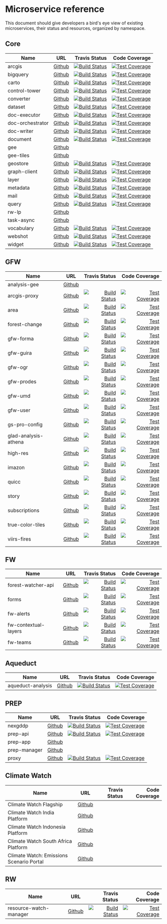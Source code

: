 # Microservice reference

This document should give developers a bird's eye view of existing microservices, their status and resources, organized by namespace.


## Core

Name             |                  URL                                             | Travis Status  | Code Coverage
---------------- | :--------------------------------------------------------------: |--------------: |--------------: |
arcgis           | [Github](https://github.com/resource-watch/adapter-arcgis)       | [![Build Status](https://travis-ci.org/resource-watch/adapter-arcgis.svg?branch=develop)](https://travis-ci.org/resource-watch/adapter-arcgis) | [![Test Coverage](https://api.codeclimate.com/v1/badges/682efc4cf55c6a795782/test_coverage)](https://codeclimate.com/github/resource-watch/adapter-arcgis/test_coverage) |
bigquery         | [Github](https://github.com/resource-watch/adapter-bigquery)     | [![Build Status](https://travis-ci.org/resource-watch/adapter-bigquery.svg?branch=develop)](https://travis-ci.org/resource-watch/adapter-bigquery) | [![Test Coverage](https://api.codeclimate.com/v1/badges/383b48f860c6578ce531/test_coverage)](https://codeclimate.com/github/resource-watch/adapter-bigquery/test_coverage) |
carto            | [Github](https://github.com/resource-watch/rw-adapter-carto)     | [![Build Status](https://travis-ci.org/resource-watch/rw-adapter-carto.svg?branch=develop)](https://travis-ci.org/resource-watch/rw-adapter-carto) | [![Test Coverage](https://api.codeclimate.com/v1/badges/0afec809bb5b7e1d37e7/test_coverage)](https://codeclimate.com/github/resource-watch/rw-adapter-carto/test_coverage) |
control-tower    | [Github](https://github.com/resource-watch/control-tower)        | [![Build Status](https://travis-ci.org/resource-watch/control-tower.svg?branch=develop)](https://travis-ci.org/resource-watch/control-tower) | [![Test Coverage](https://api.codeclimate.com/v1/badges/6998e7a532fb2d138ca3/test_coverage)](https://codeclimate.com/github/resource-watch/control-tower/test_coverage) |
converter        | [Github](https://github.com/resource-watch/converter)            | [![Build Status](https://travis-ci.org/resource-watch/converter.svg?branch=develop)](https://travis-ci.org/resource-watch/converter) | [![Test Coverage](https://api.codeclimate.com/v1/badges/b67e263c0e624c8bb50f/test_coverage)](https://codeclimate.com/github/resource-watch/converter/test_coverage) |
dataset          | [Github](https://github.com/resource-watch/dataset/)             | [![Build Status](https://travis-ci.org/resource-watch/dataset.svg?branch=develop)](https://travis-ci.org/resource-watch/dataset) | [![Test Coverage](https://api.codeclimate.com/v1/badges/6e90d8ae68d28c916a5c/test_coverage)](https://codeclimate.com/github/resource-watch/dataset/test_coverage) |
doc-executor     | [Github](https://github.com/resource-watch/doc-executor)         | [![Build Status](https://travis-ci.org/resource-watch/doc-executor.svg?branch=develop)](https://travis-ci.org/resource-watch/doc-executor) | [![Test Coverage](https://api.codeclimate.com/v1/badges/e738a794d9771d51f292/test_coverage)](https://codeclimate.com/github/resource-watch/doc-executor/test_coverage) |
doc-orchestrator | [Github](https://github.com/resource-watch/doc-orchestrator/)    | [![Build Status](https://travis-ci.org/resource-watch/doc-orchestrator.svg?branch=develop)](https://travis-ci.org/resource-watch/doc-orchestrator) | [![Test Coverage](https://api.codeclimate.com/v1/badges/9d531e64d694f0e77d86/test_coverage)](https://codeclimate.com/github/resource-watch/doc-orchestrator/test_coverage) |
doc-writer       | [Github](https://github.com/resource-watch/doc-writer/)          | [![Build Status](https://travis-ci.org/resource-watch/doc-writer.svg?branch=develop)](https://travis-ci.org/resource-watch/doc-writer) | [![Test Coverage](https://api.codeclimate.com/v1/badges/51973ae3d8b03163522d/test_coverage)](https://codeclimate.com/github/resource-watch/doc-writer/test_coverage) |
document         | [Github](https://github.com/resource-watch/document-adapter/)    | [![Build Status](https://travis-ci.org/resource-watch/document-adapter.svg?branch=develop)](https://travis-ci.org/resource-watch/document-adapter) | [![Test Coverage](https://api.codeclimate.com/v1/badges/381fe72ebbdaaeb9aff4/test_coverage)](https://codeclimate.com/github/resource-watch/document-adapter/test_coverage) |
gee              | [Github](https://github.com/resource-watch/adapter-earth-engine) |  |  |
gee-tiles        | [Github](https://github.com/resource-watch/gee-tiles)            |  |  |
geostore         | [Github](https://github.com/gfw-api/gfw-geostore-api)            | [![Build Status](https://travis-ci.org/gfw-api/gfw-geostore-api.svg?branch=develop)](https://travis-ci.org/gfw-api/gfw-geostore-api) | [![Test Coverage](https://api.codeclimate.com/v1/badges/896da4f09a0ebb049753/test_coverage)](https://codeclimate.com/github/gfw-api/gfw-geostore-api/test_coverage) |
graph-client     | [Github](https://github.com/resource-watch/graph-client/)        | [![Build Status](https://travis-ci.org/resource-watch/graph-client.svg?branch=develop)](https://travis-ci.org/resource-watch/graph-client) | [![Test Coverage](https://api.codeclimate.com/v1/badges/5fbe8f9c23d81587d091/test_coverage)](https://codeclimate.com/github/resource-watch/graph-client/test_coverage) |
layer            | [Github](https://github.com/resource-watch/layer)                | [![Build Status](https://travis-ci.org/resource-watch/layer.svg?branch=develop)](https://travis-ci.org/resource-watch/layer) | [![Test Coverage](https://api.codeclimate.com/v1/badges/31c04ea387e28ef9ada7/test_coverage)](https://codeclimate.com/github/resource-watch/layer/test_coverage) |
metadata         | [Github](https://github.com/resource-watch/rw_metadata)          | [![Build Status](https://travis-ci.org/resource-watch/rw_metadata.svg?branch=develop)](https://travis-ci.org/resource-watch/rw_metadata) | [![Test Coverage](https://api.codeclimate.com/v1/badges/93b1d3c022b33c438ce1/test_coverage)](https://codeclimate.com/github/resource-watch/rw_metadata/test_coverage) |
mail             | [Github](https://github.com/gfw-api/gfw-mail-api)                | [![Build Status](https://travis-ci.org/gfw-api/gfw-mail-api.svg?branch=develop)](https://travis-ci.org/gfw-api/gfw-mail-api) | [![Test Coverage](https://api.codeclimate.com/v1/badges/a4f13ba330b5d5573d7a/test_coverage)](https://codeclimate.com/github/gfw-api/gfw-mail-api/test_coverage) |
query            | [Github](https://github.com/resource-watch/query/)               | [![Build Status](https://travis-ci.org/resource-watch/query.svg?branch=develop)](https://travis-ci.org/resource-watch/query) | [![Test Coverage](https://api.codeclimate.com/v1/badges/3e6b21174a2e8fe2192c/test_coverage)](https://codeclimate.com/github/resource-watch/query/test_coverage) |
rw-lp            | [Github](https://github.com/resource-watch/rw-lp)                |  |  |
task-async       | [Github](https://github.com/resource-watch/task-executor)        |  |  |
vocabulary       | [Github](https://github.com/resource-watch/vocabulary-tag/)      | [![Build Status](https://travis-ci.org/resource-watch/vocabulary-tag.svg?branch=develop)](https://travis-ci.org/resource-watch/vocabulary-tag) | [![Test Coverage](https://api.codeclimate.com/v1/badges/89f70e66993b8524fd09/test_coverage)](https://codeclimate.com/github/resource-watch/vocabulary-tag/test_coverage) |
webshot          | [Github](https://github.com/resource-watch/webshot)              | [![Build Status](https://travis-ci.org/resource-watch/webshot.svg?branch=develop)](https://travis-ci.org/resource-watch/webshot) | [![Test Coverage](https://api.codeclimate.com/v1/badges/e361eed538fcc656c7cd/test_coverage)](https://codeclimate.com/github/resource-watch/webshot/test_coverage) |
widget           | [Github](https://github.com/resource-watch/widget)               | [![Build Status](https://travis-ci.org/resource-watch/widget.svg?branch=develop)](https://travis-ci.org/resource-watch/widget) | [![Test Coverage](https://api.codeclimate.com/v1/badges/a5b0be0d7e79db309b30/test_coverage)](https://codeclimate.com/github/resource-watch/widget/test_coverage) |


## GFW

Name             |                  URL                                             | Travis Status  | Code Coverage
---------------- | :--------------------------------------------------------------: |--------------: |--------------: |
analysis-gee     | [Github](https://github.com/gfw-api/gfw-analysis-gee)            |  |  |
arcgis-proxy     | [Github](https://github.com/gfw-api/arcgis-proxy)                | [![Build Status](https://travis-ci.org/gfw-api/arcgis-proxy.svg?branch=develop)](https://travis-ci.org/gfw-api/arcgis-proxy) | [![Test Coverage](https://api.codeclimate.com/v1/badges/cccb3b1b648ce4686ca5/test_coverage)](https://codeclimate.com/github/gfw-api/arcgis-proxy/test_coverage) |
area             | [Github](https://github.com/gfw-api/gfw-area)                    | [![Build Status](https://travis-ci.org/gfw-api/gfw-area.svg?branch=develop)](https://travis-ci.org/gfw-api/gfw-area) | [![Test Coverage](https://api.codeclimate.com/v1/badges/d4eaa98d51c79d83159b/test_coverage)](https://codeclimate.com/github/gfw-api/gfw-area/test_coverage) |
forest-change    | [Github](https://github.com/gfw-api/forest-change-analysis-elastic)        | [![Build Status](https://travis-ci.org/gfw-api/forest-change-analysis-elastic.svg?branch=develop)](https://travis-ci.org/gfw-api/forest-change-analysis-elastic) | [![Test Coverage](https://api.codeclimate.com/v1/badges/d86e27f2918b5cb53fdb/test_coverage)](https://codeclimate.com/github/gfw-api/forest-change-analysis-elastic/test_coverage) |
gfw-forma        | [Github](https://github.com/gfw-api/gfw-forma-alerts-api)        | [![Build Status](https://travis-ci.org/gfw-api/gfw-forma-alerts-api.svg?branch=develop)](https://travis-ci.org/gfw-api/gfw-forma-alerts-api) | [![Test Coverage](https://api.codeclimate.com/v1/badges/38c6573628d854533ee9/test_coverage)](https://codeclimate.com/github/gfw-api/gfw-forma-alerts-api/test_coverage) |
gfw-guira        | [Github](https://github.com/gfw-api/gfw-guira-loss-api)       | [![Build Status](https://travis-ci.org/gfw-api/gfw-guira-loss-api.svg?branch=develop)](https://travis-ci.org/gfw-api/gfw-guira-loss-api) | [![Test Coverage](https://api.codeclimate.com/v1/badges/bd10718ad3aa55db6e7a/test_coverage)](https://codeclimate.com/github/gfw-api/gfw-guira-loss-api/test_coverage) |
gfw-ogr          | [Github](https://github.com/gfw-api/gfw-ogr-api)        | [![Build Status](https://travis-ci.org/gfw-api/gfw-ogr-api.svg?branch=develop)](https://travis-ci.org/gfw-api/gfw-ogr-api) | [![Test Coverage](https://api.codeclimate.com/v1/badges/a818cbdf6e1cb49d6256/test_coverage)](https://codeclimate.com/github/gfw-api/gfw-ogr-api/test_coverage) |
gfw-prodes       | [Github](https://github.com/gfw-api/gfw-prodes-loss-api)        | [![Build Status](https://travis-ci.org/gfw-api/gfw-prodes-loss-api.svg?branch=develop)](https://travis-ci.org/gfw-api/gfw-prodes-loss-api) | [![Test Coverage](https://api.codeclimate.com/v1/badges/e683fe0cb0dc0b7cab57/test_coverage)](https://codeclimate.com/github/gfw-api/gfw-prodes-loss-api/test_coverage) |
gfw-umd          | [Github](https://github.com/gfw-api/gfw-umd-forest-api)        | [![Build Status](https://travis-ci.org/gfw-api/gfw-umd-forest-api.svg?branch=develop)](https://travis-ci.org/gfw-api/gfw-umd-forest-api) | [![Test Coverage](https://api.codeclimate.com/v1/badges/3b10b3f9b97cb5e275ac/test_coverage)](https://codeclimate.com/github/gfw-api/gfw-umd-forest-api/test_coverage) |
gfw-user         | [Github](https://github.com/gfw-api/gfw-user-api)        | [![Build Status](https://travis-ci.org/gfw-api/gfw-user-api.svg?branch=develop)](https://travis-ci.org/gfw-api/gfw-user-api) | [![Test Coverage](https://api.codeclimate.com/v1/badges/9f3238f6631f9c5e4ad7/test_coverage)](https://codeclimate.com/github/gfw-api/gfw-user-api/test_coverage) |
gs-pro-config       | [Github](https://github.com/gfw-api/gs-pro-config/)        | [![Build Status](https://travis-ci.org/gfw-api/gs-pro-config.svg?branch=develop)](https://travis-ci.org/gfw-api/gs-pro-config) | [![Test Coverage](https://api.codeclimate.com/v1/badges/4a6bd3e90a49a0a6000c/test_coverage)](https://codeclimate.com/github/gfw-api/gs-pro-config/test_coverage) |
glad-analysis-athena | [Github](https://github.com/gfw-api/glad-analysis-tiled)        | [![Build Status](https://travis-ci.org/gfw-api/glad-analysis-tiled.svg?branch=develop)](https://travis-ci.org/gfw-api/glad-analysis-tiled) | [![Test Coverage](https://api.codeclimate.com/v1/badges/55617d7d21d384ce68e6/test_coverage)](https://codeclimate.com/github/gfw-api/glad-analysis-tiled/test_coverage) |
high-res         | [Github](https://github.com/gfw-api/high-res)        | [![Build Status](https://travis-ci.org/gfw-api/high-res.svg?branch=develop)](https://travis-ci.org/gfw-api/high-res) | [![Test Coverage](https://api.codeclimate.com/v1/badges/8a00bada07dadb6aa23a/test_coverage)](https://codeclimate.com/github/gfw-api/high-res/test_coverage) |
imazon           | [Github](https://github.com/gfw-api/gfw-imazon-alerts-api)        | [![Build Status](https://travis-ci.org/gfw-api/gfw-imazon-alerts-api.svg?branch=develop)](https://travis-ci.org/gfw-api/gfw-imazon-alerts-api) | [![Test Coverage](https://api.codeclimate.com/v1/badges/7c1d35d3f2ddb21fa6a4/test_coverage)](https://codeclimate.com/github/gfw-api/gfw-imazon-alerts-api/test_coverage) |
quicc            | [Github](https://github.com/gfw-api/gfw-quicc-alerts-api)        | [![Build Status](https://travis-ci.org/gfw-api/gfw-quicc-alerts-api.svg?branch=develop)](https://travis-ci.org/gfw-api/gfw-quicc-alerts-api) | [![Test Coverage](https://api.codeclimate.com/v1/badges/ec043e87f221b1d8a547/test_coverage)](https://codeclimate.com/github/gfw-api/gfw-quicc-alerts-api/test_coverage) |
story            | [Github](https://github.com/gfw-api/gfw-story-api)        | [![Build Status](https://travis-ci.org/gfw-api/gfw-story-api.svg?branch=develop)](https://travis-ci.org/gfw-api/gfw-story-api) | [![Test Coverage](https://api.codeclimate.com/v1/badges/719013c600d29a695000/test_coverage)](https://codeclimate.com/github/gfw-api/gfw-story-api/test_coverage) |
subscriptions    | [Github](https://github.com/gfw-api/gfw-subscription-api)        | [![Build Status](https://travis-ci.org/gfw-api/gfw-subscription-api.svg?branch=develop)](https://travis-ci.org/gfw-api/gfw-subscription-api) | [![Test Coverage](https://api.codeclimate.com/v1/badges/fd35453ead111fbb221c/test_coverage)](https://codeclimate.com/github/gfw-api/gfw-subscription-api/test_coverage) |
true-color-tiles | [Github](https://github.com/gfw-api/true-color-tiles)        | [![Build Status](https://travis-ci.org/gfw-api/true-color-tiles.svg?branch=develop)](https://travis-ci.org/gfw-api/true-color-tiles) | [![Test Coverage](https://api.codeclimate.com/v1/badges/90a8a96a1b064267f42d/test_coverage)](https://codeclimate.com/github/gfw-api/true-color-tiles/test_coverage) |
viirs-fires      | [Github](https://github.com/gfw-api/gfw-viirs-fires-api)        | [![Build Status](https://travis-ci.org/gfw-api/gfw-viirs-fires-api.svg?branch=develop)](https://travis-ci.org/gfw-api/gfw-viirs-fires-api) | [![Test Coverage](https://api.codeclimate.com/v1/badges/5978e5b572f6194cbe42/test_coverage)](https://codeclimate.com/github/gfw-api/gfw-viirs-fires-api/test_coverage) |


## FW

Name                   |                  URL                                             | Travis Status  | Code Coverage
---------------------- | :--------------------------------------------------------------: |--------------: |--------------: |
forest-watcher-api     | [Github](https://github.com/gfw-api/forest-watcher)              | [![Build Status](https://travis-ci.org/gfw-api/forest-watcher.svg?branch=develop)](https://travis-ci.org/gfw-api/forest-watcher) | [![Test Coverage](https://api.codeclimate.com/v1/badges/dfce5cd3c6aa92bf95ea/test_coverage)](https://codeclimate.com/github/gfw-api/forest-watcher/test_coverage) | 
forms                  | [Github](https://github.com/gfw-api/gfw-forms-api)               | [![Build Status](https://travis-ci.org/gfw-api/gfw-forms-api.svg?branch=develop)](https://travis-ci.org/gfw-api/gfw-forms-api) | [![Test Coverage](https://api.codeclimate.com/v1/badges/fead108699d985f0b266/test_coverage)](https://codeclimate.com/github/gfw-api/gfw-forms-api/test_coverage) | 
fw-alerts              | [Github](https://github.com/gfw-api/fw-alerts)                   | [![Build Status](https://travis-ci.org/gfw-api/fw-alerts.svg?branch=develop)](https://travis-ci.org/gfw-api/fw-alerts) | [![Test Coverage](https://api.codeclimate.com/v1/badges/40d4b1e823a36f2041a4/test_coverage)](https://codeclimate.com/github/gfw-api/fw-alerts/test_coverage) | 
fw-contextual-layers   | [Github](https://github.com/gfw-api/fw-contextual-layers)        | [![Build Status](https://travis-ci.org/gfw-api/fw-contextual-layers.svg?branch=develop)](https://travis-ci.org/gfw-api/fw-contextual-layers) | [![Test Coverage](https://api.codeclimate.com/v1/badges/c1954d5df380ff14aae1/test_coverage)](https://codeclimate.com/github/gfw-api/fw-contextual-layers/test_coverage) | 
fw-teams               | [Github](https://github.com/gfw-api/fw-teams)                    | [![Build Status](https://travis-ci.org/gfw-api/fw-teams.svg?branch=develop)](https://travis-ci.org/gfw-api/fw-teams) | [![Test Coverage](https://api.codeclimate.com/v1/badges/67ef5c9f03336a7e5608/test_coverage)](https://codeclimate.com/github/gfw-api/fw-teams/test_coverage) | 
                                                                                          

## Aqueduct

Name                   |                  URL                                                        | Travis Status  | Code Coverage
---------------------- | :-------------------------------------------------------------------------: |--------------: |--------------: |
aqueduct-analysis      | [Github](https://github.com/resource-watch/aqueduct-analysis-microservice)  | [![Build Status](https://travis-ci.org/resource-watch/aqueduct-analysis-microservice.svg?branch=develop)](https://travis-ci.org/resource-watch/aqueduct-analysis-microservice) | [![Test Coverage](https://api.codeclimate.com/v1/badges/412dbad07a559dbd4105/test_coverage)](https://codeclimate.com/github/resource-watch/aqueduct-analysis-microservice/test_coverage) | 

                                                                                                                                                 
                                                                                                                                                 
## PREP                                                                                                                                          
                                                                                                                                                 
Name                   |                  URL                                                        | Travis Status  | Code Coverage            
---------------------- | :-------------------------------------------------------------------------: |--------------: |--------------: |         
nexgddp                | [Github](https://github.com/Vizzuality/prep-nexgddp)                        | [![Build Status](https://travis-ci.org/Vizzuality/prep-nexgddp.svg?branch=develop)](https://travis-ci.org/Vizzuality/prep-nexgddp) | [![Test Coverage](https://api.codeclimate.com/v1/badges/95cbefa669563539f187/test_coverage)](https://codeclimate.com/github/Vizzuality/prep-nexgddp/test_coverage) |                                     
prep-api               | [Github](https://github.com/resource-watch/prep-api)                        | [![Build Status](https://travis-ci.org/resource-watch/prep-api.svg?branch=master)](https://travis-ci.org/resource-watch/prep-api) | [![Test Coverage](https://api.codeclimate.com/v1/badges/59331ed7504c0e00db4c/test_coverage)](https://codeclimate.com/github/resource-watch/prep-api/test_coverage) |                                     
prep-app               | [Github](https://github.com/resource-watch/prep-app)                        |  |  |                                     
prep-manager           | [Github](https://github.com/resource-watch/prep-manager)                    |  |  |                                     
proxy                  | [Github](https://github.com/resource-watch/proxy)                           | [![Build Status](https://travis-ci.org/resource-watch/proxy.svg?branch=develop)](https://travis-ci.org/resource-watch/proxy) | [![Test Coverage](https://api.codeclimate.com/v1/badges/2d6843b256ec3549b0b5/test_coverage)](https://codeclimate.com/github/resource-watch/proxy/test_coverage) |                                     


                                                                                                                                                 
                                                                                                                                                 
## Climate Watch                                                                                                                                          
                                                                                                                                                 
Name                                      |                  URL                                                        | Travis Status  | Code Coverage
------------------------------------------| :-------------------------------------------------------------------------: |--------------: |--------------: |
Climate Watch Flagship                    | [Github](https://github.com/Vizzuality/climate-watch)                       |  |  |
Climate Watch India Platform              | [Github](https://github.com/ClimateWatch-Vizzuality/india-platform)         |  |  |
Climate Watch Indonesia Platform          | [Github](https://github.com/ClimateWatch-Vizzuality/indonesia-platform)     |  |  | 
Climate Watch South Africa Platform       | [Github](https://github.com/ClimateWatch-Vizzuality/south-africa-platform)  |  |  |   
Climate Watch: Emissions Scenario Portal  | [Github](https://github.com/Vizzuality/emissions-scenario-portal)           |  |  |                                     
                                                                                                                                                                                                                                                                                                  
## RW                                                                                                                                          
                                                                                                                                                 
Name                   |                  URL                                                        | Travis Status  | Code Coverage            
---------------------- | :-------------------------------------------------------------------------: |--------------: |--------------: |         
resource-watch-manager | [Github](https://github.com/resource-watch/resource-watch-manager/)         | [![Build Status](https://travis-ci.org/resource-watch/resource-watch-manager.svg?branch=develop)](https://travis-ci.org/resource-watch/resource-watch-manager) | [![Test Coverage](https://api.codeclimate.com/v1/badges/cc3b209e57a896fe6d7c/test_coverage)](https://codeclimate.com/github/resource-watch/resource-watch-manager/test_coverage) |                                     
